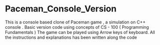 # Paceman_Console_Version
This is a console based clone of Paceman game , a simulation on C++ console . Basic version code using concepts of CS - 100 ( Programming Fundamentals )
The game can be played using Arrow keys of keyboard.
All the instructions and explanations has been written along the code
